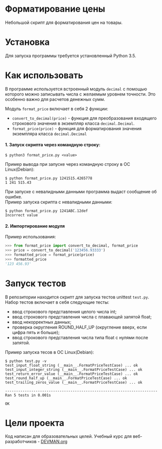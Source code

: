# Форматирование цены

Небольшой скрипт для форматирования цен на товары. 

# Установка

Для запуска программы требуется установленный Python 3.5. 

# Как использовать

В программе используется встроенный модуль ```decimal``` с помощью которого можно записывать числа с желаемым уровнем точности. Это особенно важно  для расчетов денежных сумм.  

Модуль ```format_price``` включает в себя 2 функции:  
- ```convert_to_decimal(price)``` - функция для преобразования входящего строкового значения в экземпляр класса ```decimal.Decimal```.
- ```format_price(price)``` - функция для форматирования значения экземпляра класса ```decimal.Decimal```

#### 1. Запуск скрипта через командную строку:
```
$ python3 format_price.py <value>
```
Пример вывода при запуске через командную строку в ОС Linux(Debian):
```
$ python format_price.py 1241515.4265778
1 241 515.43
```
При запуске с невалидными данными программа выдаст сообщение об ошибке.  
Пример запуска скрипта с невалидными данными:  
```
$ python format_price.py 1241ABC.12def
Incorrect value
```
#### 2. Импортирование модуля
Пример использования:

```python
>>> from format_price import convert_to_decimal, format_price
>>> price = convert_to_decimal('123456.93333')
>>> formatted_price = format_price(price)
>>> formatted_price
'123 456.93'
```

# Запуск тестов
В репозитории находится скрипт для запуска тестов unittest ```test.py```. 
Набор тестов включает в себя следующие тесты:  
- ввод строкового представления целого числа int;
- ввод строкового представления числа с плавающей запятой float;
- ввод некорректных данных;
- проверка округления  ROUND_HALF_UP (округление вверх, если цифра пять и больше);
- ввод строкового представления числа типа float с нулями после запятой.  

Пример запуска тесов в OC Linux(Debian):

```
$ python test.py -v
test_input_float_string (__main__.FormatPriceTestCase) ... ok
test_input_integer_string (__main__.FormatPriceTestCase) ... ok
test_return_error_value (__main__.FormatPriceTestCase) ... ok
test_round_half_up (__main__.FormatPriceTestCase) ... ok
test_trailing_zeros_value (__main__.FormatPriceTestCase) ... ok

----------------------------------------------------------------------
Ran 5 tests in 0.001s

OK
```

# Цели проекта

Код написан для образовательных целей. Учебный курс для веб-разработчиков - [DEVMAN.org](https://devman.org)
